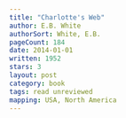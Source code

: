 ```yaml
---
title: "Charlotte's Web"
author: E.B. White
authorSort: White, E.B.
pageCount: 184
date: 2014-01-01
written: 1952
stars: 3
layout: post
category: book
tags: read unreviewed
mapping: USA, North America
---
```

